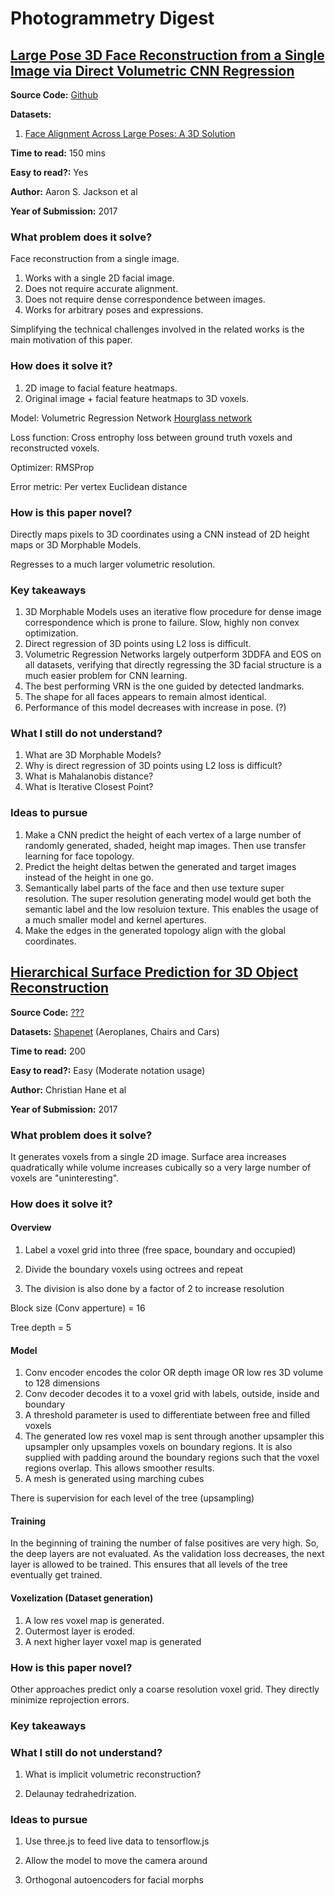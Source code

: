 # Photogrammetry Digest

## [Large Pose 3D Face Reconstruction from a Single Image via Direct Volumetric CNN Regression](https://arxiv.org/abs/1703.07834)

**Source Code:** [Github](https://github.com/AaronJackson/vrn)

**Datasets:** 
1. [Face Alignment Across Large Poses: A 3D Solution](http://www.cbsr.ia.ac.cn/users/xiangyuzhu/projects/3DDFA/main.htm)

**Time to read:** 150 mins

**Easy to read?:** Yes

**Author:** Aaron S. Jackson et al

**Year of Submission:** 2017

### What problem does it solve?

Face reconstruction from a single image.

1. Works with a single 2D facial image.
2. Does not require accurate alignment.
3. Does not require dense correspondence between images.
4. Works for arbitrary poses and expressions.

Simplifying the technical challenges involved in the related works is the main motivation of this paper.

### How does it solve it?

1. 2D image to facial feature heatmaps.
2. Original image + facial feature heatmaps to 3D voxels.

Model: Volumetric Regression Network [Hourglass network](https://arxiv.org/abs/1603.06937)

Loss function: Cross entrophy loss between ground truth voxels and reconstructed voxels.

Optimizer: RMSProp

Error metric: Per vertex Euclidean distance

### How is this paper novel?

Directly maps pixels to 3D coordinates using a CNN instead of 2D height maps or 3D Morphable Models.

Regresses to a much larger volumetric resolution.

### Key takeaways

1. 3D Morphable Models uses an iterative flow procedure for dense image correspondence which is prone to failure. Slow, highly non convex optimization.
2. Direct regression of 3D points using L2 loss is difficult.
3. Volumetric Regression Networks largely outperform 3DDFA and EOS on all datasets, verifying that directly regressing the 3D facial structure is a much easier problem for CNN learning.
4. The best performing VRN is the one guided by detected landmarks.
5. The shape for all faces appears to remain almost identical.
6. Performance of this model decreases with increase in pose. (?)

### What I still do not understand?

1. What are 3D Morphable Models?
2. Why is direct regression of 3D points using L2 loss is difficult?
3. What is Mahalanobis distance?
4. What is Iterative Closest Point?

### Ideas to pursue

1. Make a CNN predict the height of each vertex of a large number of randomly generated, shaded, height map images. Then use transfer learning for face topology.
2. Predict the height deltas betwen the generated and target images instead of the height in one go.
3. Semantically label parts of the face and then use texture super resolution. The super resolution generating model would get both the semantic label and the low resoluion texture. This enables the usage of a much smaller model and kernel apertures. 
4. Make the edges in the generated topology align with the global coordinates.

## [Hierarchical Surface Prediction for 3D Object Reconstruction](https://arxiv.org/abs/1704.00710)

**Source Code:** [???]()

**Datasets:** [Shapenet](https://shapenet.org/) (Aeroplanes, Chairs and Cars)

**Time to read:** 200

**Easy to read?:** Easy (Moderate notation usage)

**Author:** Christian Hane et al

**Year of Submission:** 2017

### What problem does it solve?

It generates voxels from a single 2D image. Surface area increases quadratically while volume increases cubically so a very large number of voxels are "uninteresting".

### How does it solve it?

#### Overview 

1. Label a voxel grid into three (free space, boundary and occupied)

2. Divide the boundary voxels using octrees and repeat

3. The division is also done by a factor of 2 to increase resolution

Block size (Conv apperture) = 16

Tree depth = 5

#### Model

1. Conv encoder encodes the color OR depth image OR low res 3D volume to 128 dimensions
2. Conv decoder decodes it to a voxel grid with labels, outside, inside and boundary
3. A threshold parameter is used to differentiate between free and filled voxels
4. The generated low res voxel map is sent through another upsampler this upsampler only upsamples voxels on boundary regions. It is also supplied with padding around the boundary regions such that the voxel regions overlap. This allows smoother results.
5. A mesh is generated using marching cubes

There is supervision for each level of the tree (upsampling)

#### Training

In the beginning of training the number of false positives are very high. So, the deep layers are not evaluated. As the validation loss decreases, the next layer is allowed to be trained. This ensures that all levels of the tree eventually get trained.

#### Voxelization (Dataset generation)

1. A low res voxel map is generated.
2. Outermost layer is eroded.
3. A next higher layer voxel map is generated

### How is this paper novel?

Other approaches predict only a coarse resolution voxel grid. They directly minimize reprojection errors.

### Key takeaways

### What I still do not understand?

1. What is implicit volumetric reconstruction?

2. Delaunay tedrahedrization.

### Ideas to pursue

1. Use three.js to feed live data to tensorflow.js

2. Allow the model to move the camera around

3. Orthogonal autoencoders for facial morphs
